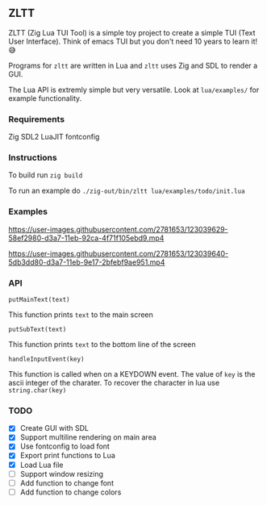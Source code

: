 ## ZLTT 

ZLTT (Zig Lua TUI Tool) is a simple toy project to create a simple TUI (Text User Interface). Think of emacs TUI but you don't need 10 years to learn it! 😅

Programs for `zltt` are written in Lua and `zltt` uses Zig and SDL to render a GUI.

The Lua API is extremly simple but very versatile. Look at `lua/examples/` for example functionality.

### Requirements

Zig
SDL2
LuaJIT
fontconfig

### Instructions 

To build run `zig build`

To run an example do `./zig-out/bin/zltt lua/examples/todo/init.lua`

### Examples

https://user-images.githubusercontent.com/2781653/123039629-58ef2980-d3a7-11eb-92ca-4f71f105ebd9.mp4

https://user-images.githubusercontent.com/2781653/123039640-5db3dd80-d3a7-11eb-9e17-2bfebf9ae951.mp4


### API

`putMainText(text)`

This function prints `text` to the main screen


`putSubText(text)`

This function prints `text` to the bottom line of the screen


`handleInputEvent(key)`

This function is called when on a KEYDOWN event. The value of `key` is the ascii integer of the charater.
To recover the character in lua use `string.char(key)`

### TODO
- [x] Create GUI with SDL
- [x] Support multiline rendering on main area
- [x] Use fontconfig to load font
- [x] Export print functions to Lua
- [x] Load Lua file
- [ ] Support window resizing
- [ ] Add function to change font
- [ ] Add function to change colors
